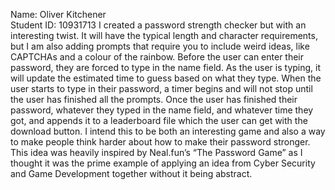 Name: Oliver Kitchener   
Student ID: 10931713
I created a password strength checker but with an interesting twist. It will have the typical length and character requirements, but I am also adding prompts that require you to include weird ideas, like CAPTCHAs and a colour of the rainbow. Before the user can enter their password, they are forced to type in the name field. As the user is typing, it will update the estimated time to guess based on what they type. When the user starts to type in their password, a timer begins and will not stop until the user has finished all the prompts. Once the user has finished their password, whatever they typed in the name field, and whatever time they got, and appends it to a leaderboard file which the user can get with the download button. I intend this to be both an interesting game and also a way to make people think harder about how to make their password stronger. This idea was heavily inspired by Neal.fun’s “The Password Game” as I thought it was the prime example of applying an idea from Cyber Security and Game Development together without it being abstract.
